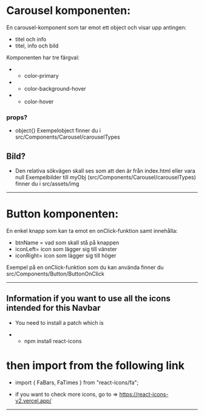 # Carousel komponenten:

En carousel-komponent som tar emot ett object och visar upp antingen:

- titel och info
- titel, info och bild

Komponenten har tre färgval:

- - color-primary
- - color-background-hover
- - color-hover

### props?

- object{}
  Exempelobject finner du i src/Components/Carousel/carouselTypes

## Bild?

- Den relativa sökvägen skall ses som att den är från index.html eller vara null
  Exempelbilder till myObj (src/Components/Carousel/carouselTypes) finner du i src/assets/img

---

# Button komponenten:

En enkel knapp som kan ta emot en onClick-funktion samt innehålla:

- btnName = vad som skall stå på knappen
- iconLeft= icon som lägger sig till vänster
- iconRight= icon som lägger sig till höger

Exempel på en onClick-funktion som du kan använda finner du src/Components/Button/ButtonOnClick

---

## Information if you want to use all the icons intended for this Navbar

- You need to install a patch which is

* - npm install react-icons

# then import from the following link

- import { FaBars, FaTimes } from "react-icons/fa";

* if you want to check more icons, go to =>
  https://react-icons-v2.vercel.app/

---
